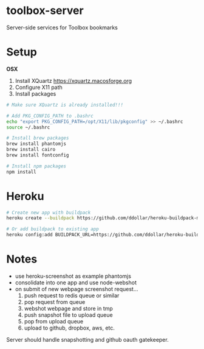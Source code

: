 toolbox-server
==============

Server-side services for Toolbox bookmarks


Setup
=====

**OSX**

1. Install XQuartz https://xquartz.macosforge.org
2. Configure X11 path
3. Install packages


```bash
# Make sure XQuartz is already installed!!!

# Add PKG_CONFIG_PATH to .bashrc
echo "export PKG_CONFIG_PATH=/opt/X11/lib/pkgconfig" >> ~/.bashrc
source ~/.bashrc
```

```bash
# Install brew packages
brew install phantomjs
brew install cairo
brew install fontconfig

# Install npm packages
npm install
```

Heroku
======

```bash
# Create new app with buildpack
heroku create --buildpack https://github.com/ddollar/heroku-buildpack-multi.git

# Or add buildpack to existing app
heroku config:add BUILDPACK_URL=https://github.com/ddollar/heroku-buildpack-multi.git
```


Notes
=====

* use heroku-screenshot as example phantomjs
* consolidate into one app and use node-webshot
* on submit of new webpage screenshot request...
  1. push request to redis queue or similar
  2. pop request from queue
  3. webshot webpage and store in tmp
  4. push snapshot file to upload queue
  5. pop from upload queue
  6. upload to github, dropbox, aws, etc.

Server should handle snapshotting and github oauth gatekeeper.


